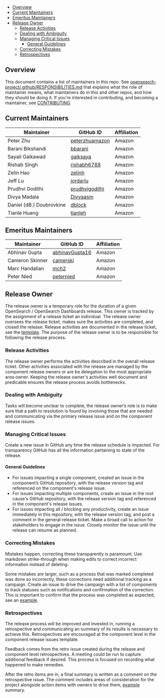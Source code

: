 - [Overview](#overview)
- [Current Maintainers](#current-maintainers)
- [Emeritus Maintainers](#Emeritus-maintainers)
- [Release Owner](#release-owner)
  - [Release Activities](#release-activities)
  - [Dealing with Ambiguity](#dealing-with-ambiguity)
  - [Managing Critical Issues](#managing-critical-issues)
    - [General Guidelines](#general-guidelines)
  - [Correcting Mistakes](#correcting-mistakes)
  - [Retrospectives](#retrospectives)

## Overview

This document contains a list of maintainers in this repo. See [opensearch-project/.github/RESPONSIBILITIES.md](https://github.com/opensearch-project/.github/blob/main/RESPONSIBILITIES.md#maintainer-responsibilities) that explains what the role of maintainer means, what maintainers do in this and other repos, and how they should be doing it. If you're interested in contributing, and becoming a maintainer, see [CONTRIBUTING](CONTRIBUTING.md).

## Current Maintainers

| Maintainer       | GitHub ID                                | Affiliation |
| ---------------- |------------------------------------------| ----------- |
| Peter Zhu        | [peterzhuamazon](https://github.com/peterzhuamazon) | Amazon      |
| Barani Bikshandi | [bbarani](https://github.com/bbarani)    | Amazon      |
| Sayali Gaikawad  | [gaiksaya](https://github.com/gaiksaya)  | Amazon      |
| Rishab Singh     | [rishabh6788](https://github.com/rishabh6788) | Amazon      |
| Zelin Hao        | [zelinh](https://github.com/zelinh)      | Amazon      |
| Jeff Lu | [jordarlu](https://github.com/jordarlu)  | Amazon      |
| Prudhvi Godithi | [prudhvigodithi](https://github.com/prudhvigodithi) | Amazon      |
| Divya Madala  | [Divyaasm](https://github.com/Divyaasm)  | Amazon      |
| Daniel (dB.) Doubrovkine  | [dblock](https://github.com/dblock)      | Amazon      |
| Tianle Huang | [tianleh](https://github.com/tianleh)    | Amazon      |

## Emeritus Maintainers

| Maintainer        | GitHub ID                                               | Affiliation |
| ----------------- | ------------------------------------------------------- | ----------- |
| Abhinav Gupta     | [abhinavGupta16](https://github.com/abhinavGupta16)     | Amazon      |
| Cameron Skinner   | [camerski](https://github.com/camerski)                 | Amazon      |
| Marc Handalian    | [mch2](https://github.com/mch2)                         | Amazon      |
| Peter Nied        | [peternied](https://github.com/peternied)               | Amazon      |

## Release Owner

The release owner is a temporary role for the duration of a given OpenSearch / OpenSearch Dashboards release.  This owner is tracked by the assignment of a release ticket an individual. The release owner oversees the release ticket, makes sure the activities are completed, and closed the release.  Release activities are documented in the release ticket, see the [template](./.github/ISSUE_TEMPLATE/release_template.md). The purpose of the release owner is to be responsible for following the release process.

### Release Activities

The release owner performs the activities described in the overall release ticket.  Other activities associated with the release are managed by the component release owners or are be delegation to the most appropriate area owner.  Keeping the release owner's activities well document and predicable ensures the release process avoids bottlenecks.

### Dealing with Ambiguity 

Tasks will become unclear to complete, the release owner’s role is to make sure that a path to resolution is found by involving those that are needed and communicating via the primary release issue and on the component release issues.

### Managing Critical Issues

Create a new issue in GitHub any time the release schedule is impacted.  For transparency GitHub has all the information pertaining to state of the release.

#### General Guidelines

- For issues impacting a single component, created an issue in the component’s GitHub repository, with the release version tag and referenced on the component's release issue.
- For issues impacting multiple components, create an issue in the root cause's GitHub repository, with the release version tag and referenced in the component's release issues.
- For issues impacting all / blocking any productivity, create an issue immediately in this repository, with the release version tag, and post a comment in the general release ticket.  Make a broad call to action for stakeholders to engage in the issue.  Closely monitor the issue until the release can resume as planned.

### Correcting Mistakes

Mistakes happen, correcting these transparently is paramount.  Use markdown strike-through when making edits to correct incorrect information instead of deleting. 

Some mistakes are larger, such as a process that was marked completed was done so incorrectly, these corrections need additional tracking as a campaign. Create an issue to drive the campaign with a list of components to track statuses such as notifications and confirmation of the correction.  This is important to confirm that the process was completed as expected, see an [example](https://github.com/opensearch-project/opensearch-build/issues/954).

### Retrospectives

The release process will be improved and invested in, running a retrospective and communicating an summary of its results is necessary to achieve this.  Retrospectives are encouraged at the component level in the component release issues template. 

Feedback comes from the retro issue created during the release and component level retrospectives.  A meeting could be run to capture additional feedback if desired.  This process is focused on recording what happened to make remedies.
 
After the retro items are in, a final summary is written as a comment on the retrospective issue.  The comment includes areas of consideration for the project alongside action items with owners to drive them, [example](https://github.com/opensearch-project/opensearch-build/issues/880) summary.
